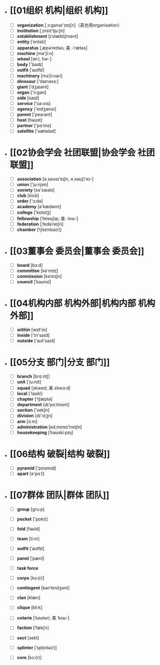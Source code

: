 - # [[01组织 机构|组织 机构]]
	- [ ] <span class="vocabulary">**organization**</span> [͵ɔ:ɡənaɪ'zeɪʃn]（英也用organisation）
	- [ ] <span class="vocabulary">**institution**</span> [͵ɪnstɪ'tju:ʃn]
	- [ ] <span class="vocabulary">**establishment**</span> [ɪˈstæblɪʃmənt]
	- [ ] <span class="vocabulary">**entity**</span> [ˈentəti]
	- [ ] <span class="vocabulary">**apparatus**</span> [ˌæpəˈreɪtəs; 美 -ˈrætəs]
	- [ ] <span class="vocabulary">**machine**</span> [mə'ʃi:n]
	- [ ] <span class="vocabulary">**wheel**</span> [wi:l, hw-]
	- [ ] <span class="vocabulary">**body**</span> ['bɒdɪ]
	- [ ] <span class="vocabulary">**outfit**</span> [ˈaʊtfɪt]
	- [ ] <span class="vocabulary">**machinery**</span> [məˈʃi:nəri]
	- [ ] <span class="vocabulary">**dinosaur**</span> ['daɪnəsɔ:]
	- [ ] <span class="vocabulary">**giant**</span> [ˈdʒaɪənt]
	- [ ] <span class="vocabulary">**organ**</span> ['ɔ:ɡən]
	- [ ] <span class="vocabulary">**side**</span> [saɪd]
	- [ ] <span class="vocabulary">**service**</span> ['sə:vɪs]
	- [ ] <span class="vocabulary">**agency**</span> ['eɪdӡənsɪ]
	- [ ] <span class="vocabulary">**parent**</span> ['peərənt]
	- [ ] <span class="vocabulary">**host**</span> [həʊst]
	- [ ] <span class="vocabulary">**partner**</span> ['pɑːtnə]
	- [ ] <span class="vocabulary">**satellite**</span> ['sætəlaɪt]
- # [[02协会学会 社团联盟|协会学会 社团联盟]]
	- [ ] <span class="vocabulary">**association**</span> [ə͵səʊsɪ'eɪʃn, ə͵səʊʃɪ'eɪ-]
	- [ ] <span class="vocabulary">**union**</span> ['ju:njən]
	- [ ] <span class="vocabulary">**society**</span> [sə'saɪətɪ]
	- [ ] <span class="vocabulary">**club**</span> [klʌb]
	- [ ] <span class="vocabulary">**order**</span> ['ɔ:də]
	- [ ] <span class="vocabulary">**academy**</span> [ə'kædəmɪ]
	- [ ] <span class="vocabulary">**college**</span> ['kɒlɪdӡ]
	- [ ] <span class="vocabulary">**fellowship**</span> [ˈfeləʊʃɪp; 美 -loʊ-]
	- [ ] <span class="vocabulary">**federation**</span> [ˌfedəˈreɪʃn]
	- [ ] <span class="vocabulary">**chamber**</span> [ˈtʃeɪmbə(r)]
- # [[03董事会 委员会|董事会 委员会]]
	- [ ] <span class="vocabulary">**board**</span> [bɔ:d]
	- [ ] <span class="vocabulary">**committee**</span> [kə'mɪtɪ]
	- [ ] <span class="vocabulary">**commission**</span> [kəˈmɪʃn]
	- [ ] <span class="vocabulary">**council**</span> [ˈkaʊnsl]
- # [[04机构内部 机构外部|机构内部 机构外部]]
	- [ ] <span class="vocabulary">**within**</span> [wɪð'ɪn]
	- [ ] <span class="vocabulary">**inside**</span> ['ɪn'saɪd]
	- [ ] <span class="vocabulary">**outside**</span> ['aʊt'saɪd]
- # [[05分支 部门|分支 部门]]
	- [ ] <span class="vocabulary">**branch**</span> [brɑːntʃ]
	- [ ] <span class="vocabulary">**unit**</span> ['ju:nɪt]
	- [ ] <span class="vocabulary">**squad**</span> [skwɒd; 美 skwɑ:d]
	- [ ] <span class="vocabulary">**local**</span> ['ləʊkl]
	- [ ] <span class="vocabulary">**chapter**</span> ['tʃæptə]
	- [ ] <span class="vocabulary">**department**</span> [dɪ'pɑːtmənt]
	- [ ] <span class="vocabulary">**section**</span> ['sekʃn]
	- [ ] <span class="vocabulary">**division**</span> [dɪ'vɪӡn]
	- [ ] <span class="vocabulary">**arm**</span> [ɑːm]
	- [ ] <span class="vocabulary">**administration**</span> [əd͵mɪnɪs'treɪʃn]
	- [ ] <span class="vocabulary">**housekeeping**</span> [ˈhaʊski:pɪŋ]
- # [[06结构 破裂|结构 破裂]]
	- [ ] <span class="vocabulary">**pyramid**</span> ['pɪrəmɪd]
	- [ ] <span class="vocabulary">**apart**</span> [ə'pɑːt]
- # [[07群体 团队|群体 团队]]
	- [ ] <span class="vocabulary">**group**</span> [ɡru:p]
	- [ ] <span class="vocabulary">**pocket**</span> ['pɒkɪt]
	- [ ] <span class="vocabulary">**fold**</span> [fəʊld]
	- [ ] <span class="vocabulary">**team**</span> [ti:m]
	- [ ] <span class="vocabulary">**outfit**</span> [ˈaʊtfɪt]
	- [ ] <span class="vocabulary">**panel**</span> [ˈpænl]
	- [ ] <span class="vocabulary">**task force**</span> 
	- [ ] <span class="vocabulary">**corps**</span> [kɔ:(r)]
	- [ ] <span class="vocabulary">**contingent**</span> [kənˈtɪndʒənt]
	- [ ] <span class="vocabulary">**clan**</span> [klæn]
	- [ ] <span class="vocabulary">**clique**</span> [kli:k]
	- [ ] <span class="vocabulary">**coterie**</span> [ˈkəʊtəri; 美 ˈkoʊ-]
	- [ ] <span class="vocabulary">**faction**</span> [ˈfækʃn]
	- [ ] <span class="vocabulary">**sect**</span> [sekt]
	- [ ] <span class="vocabulary">**splinter**</span> [ˈsplɪntə(r)]
	- [ ] <span class="vocabulary">**core**</span> [kɔ:(r)]


